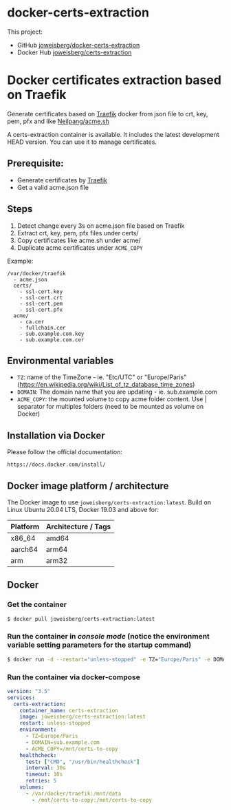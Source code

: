 # docker-certs-extraction

This project:

- GitHub [joweisberg/docker-certs-extraction](https://github.com/joweisberg/docker-certs-extraction/)
- Docker Hub [joweisberg/certs-extraction](https://hub.docker.com/r/joweisberg/certs-extraction/)

# Docker certificates extraction based on Traefik

Generate certificates based on [Traefik](https://docs.traefik.io/) docker from json file to crt, key, pem, pfx and like [Neilpang/acme.sh](https://github.com/acmesh-official/acme.sh)

A certs-extraction container is available. It includes the latest development HEAD version. You can use it to manage certificates.

## Prerequisite:

* Generate certificates by [Traefik](https://docs.traefik.io/)
* Get a valid acme.json file

## Steps

1. Detect change every 3s on acme.json file based on Traefik
2. Extract crt, key, pem, pfx files under certs/
3. Copy certificates like acme.sh under acme/
4. Duplicate acme certificates under `ACME_COPY`

Example:

    /var/docker/traefik
      - acme.json
      certs/
        - ssl-cert.key
        - ssl-cert.crt
        - ssl-cert.pem
        - ssl-cert.pfx
      acme/
        - ca.cer
        - fullchain.cer
        - sub.example.com.key
        - sub.example.com.cer

## Environmental variables

* `TZ`: name of the TimeZone - ie. "Etc/UTC" or "Europe/Paris" (https://en.wikipedia.org/wiki/List_of_tz_database_time_zones)
* `DOMAIN`: The domain name that you are updating - ie. sub.example.com
* `ACME_COPY`: the mounted volume to copy acme folder content. Use | separator for multiples folders (need to be mounted as volume on Docker)

## Installation via Docker

Please follow the official documentation:

    https://docs.docker.com/install/

## Docker image platform / architecture

The Docker image to use `joweisberg/certs-extraction:latest`.
Build on Linux Ubuntu 20.04 LTS, Docker 19.03 and above for:

| Platform | Architecture / Tags |
|---|---|
| x86_64 | amd64 |
| aarch64 | arm64 |
| arm | arm32 |

## Docker

### Get the container

```bash
$ docker pull joweisberg/certs-extraction:latest
```

### Run the container in *console mode* (notice the environment variable setting parameters for the startup command)

```bash
$ docker run -d --restart="unless-stopped" -e TZ="Europe/Paris" -e DOMAIN="sub.example.com" -v /var/docker/traefik:/mnt/data joweisberg/certs-extraction:latest
```

### Run the container via docker-compose

```yml
version: "3.5"
services:
  certs-extraction:
    container_name: certs-extraction
    image: joweisberg/certs-extraction:latest
    restart: unless-stopped
    environment:
      - TZ=Europe/Paris
      - DOMAIN=sub.example.com
      - ACME_COPY=/mnt/certs-to-copy
    healthcheck:
      test: ["CMD", "/usr/bin/healthcheck"]
      interval: 30s
      timeout: 10s
      retries: 5
    volumes:
      - /var/docker/traefik:/mnt/data
        - /mnt/certs-to-copy:/mnt/certs-to-copy
```
